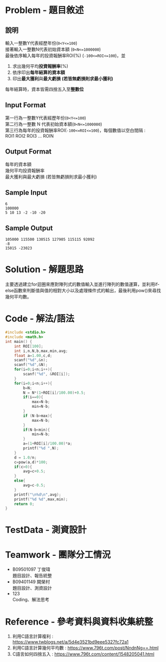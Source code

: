 # Problem - 題目敘述 #
## 說明 ##
輸入一整數Y代表經歷年份(`0<Y<=100`)  
接著輸入一整數N代表初始資本額 (`0<N<=1000000`)  
最後依序輸入每年的投資報酬率ROI(%) (`-100<=ROI<=100`)，並  

1. 求出幾何平均**投資報酬率**(%)  
2. 依序印出**每年結算的資本額**  
3. 印出**最大獲利**與**最大虧損** **(若皆無虧損則求最小獲利)**  

每年結算時，資本皆需四捨五入至**整數位**

## Input Format ##
第一行為一整數Y代表經歷年份(`0<Y<=100`)  
第二行為一整數 N 代表初始資本額(`0<N<=1000000`)  
第三行為每年的投資報酬率ROI(`-100<=ROI<=100`)，每個數值以空白間隔 :  
ROI1 ROI2 ROI3 ... ROIN
## Output Format ##
每年的資本額  
幾何平均投資報酬率  
最大獲利與最大虧損 (若皆無虧損則求最小獲利)
## Sample Input ##
```
6
100000
5 10 13 -2 -10 -20
```
## Sample Output ##
```
105000 115500 130515 127905 115115 92092
-8
15015 -23023
```

# Solution - 解題思路 #
主要透過建立for迴圈來應對陣列式的數值輸入並進行陣列的數值運算，並利用if-else函數來判斷值與值的相對大小以及處理條件式的輸出，最後利用pow()來尋找幾何平均數。

# Code - 解法/語法 #
``` c
#include <stdio.h>
#include <math.h>
int main() {
    int ROI[100];
    int i,n,N,b,max,min,avg;
    float a=1.00,c,d;
    scanf("%d",&n);
    scanf("%d",&N);
    for(i=0;i<n;i++){
    	scanf("%d", &ROI[i]);
	}
	for(i=0;i<n;i++){
		b=N;
		N = N*(1+ROI[i]/100.00)+0.5;
		if(i==0){
			max=N-b;
			min=N-b;
		}
		if (N-b>max){
			max=N-b;
		}
		if(N-b<min){
			min=N-b;
		}
		a=(1+ROI[i]/100.00)*a;
		printf("%d ",N);
	}
	d = 1.0/n;
	c=pow(a,d)*100;
	if(c>0){
		avg=c+0.5;
	}
	else{
		avg=c-0.5;
	}
    printf("\n%d\n",avg);
    printf("%d %d",max,min);
    return 0;
}
```
# TestData - 測資設計 #

# Teamwork - 團隊分工情況 # 
- B09501097 丁俊瑋  
    題目設計、報告統整
- B09401149 闕榮村  
    題目設計、測資設計
- 123  
    Coding、解法思考  
# Reference - 參考資料與資料收集統整 #
1. 利用C語言計算複利 : https://www.twblogs.net/a/5d4e3521bd9eee5327fc72a1
2. 利用C語言計算幾何平均數 : https://www.796t.com/post/NndnNg==.html
3. C語言如何四捨五入 : https://www.796t.com/content/1548205041.html

